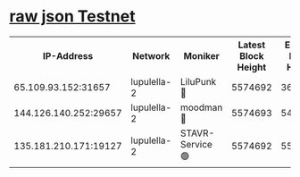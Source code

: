 [raw json Testnet](https://rpc-check.jaclalt.stavr.tech/jaclalt/rpc-jaclalt-result.json)
=

<table><tr><th>IP-Address</th><th>Network</th><th>Moniker</th><th>Latest Block Height</th><th>Earliest Block Height</th><th>Catching Up</th><th>Voting Power</th><th>Scan Time</th></tr><tr><td>65.109.93.152:31657</td><td>lupulella-2</td><td>LiluPunk 🔴</td><td>5574692</td><td>3688866</td><td>False</td><td>685033</td><td>2023-12-05T06:18:47.818997194UTC</td></tr><tr><td>144.126.140.252:29657</td><td>lupulella-2</td><td>moodman 🔴</td><td>5574693</td><td>5474693</td><td>False</td><td>769094</td><td>2023-12-05T06:18:54.771845310UTC</td></tr><tr><td>135.181.210.171:19127</td><td>lupulella-2</td><td>STAVR-Service 🟢</td><td>5574692</td><td>5572501</td><td>False</td><td>0</td><td>2023-12-05T06:18:47.412918091UTC</td></tr></table>

